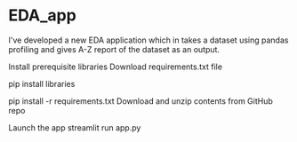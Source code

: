 # EDA_app
I've developed a new EDA application which in takes a dataset using pandas profiling and gives A-Z report of the dataset as an output.


Install prerequisite libraries
Download requirements.txt file


pip install libraries

pip install -r requirements.txt
Download and unzip contents from GitHub repo

Launch the app
streamlit run app.py

